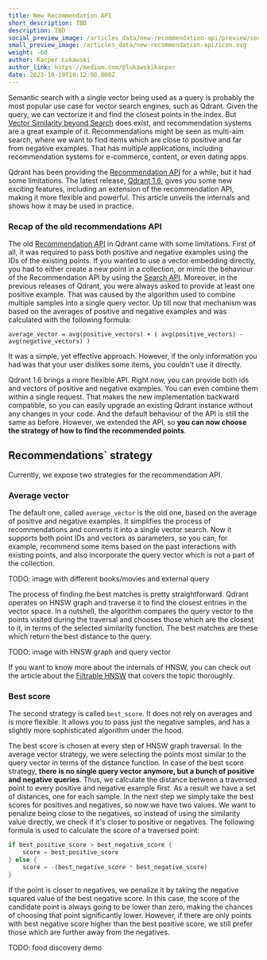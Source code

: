```yaml
---
title: New Recommendation API
short_description: TBD
description: TBD
social_preview_image: /articles_data/new-recommendation-api/preview/social_preview.png
small_preview_image: /articles_data/new-recommendation-api/icon.svg
weight: -60
author: Kacper Łukawski
author_link: https://medium.com/@lukawskikacper
date: 2023-10-10T10:12:00.000Z
---
```


Semantic search with a single vector being used as a query is probably the most popular use case for vector 
search engines, such as Qdrant. Given the query, we can vectorize it and find the closest points in the index. 
But [Vector Similarity beyond Search](/articles/vector-similarity-beyond-search/) does exist, and recommendation 
systems are a great example of it. Recommendations might be seen as multi-aim search, where we want to find 
items which are close to positive and far from negative examples. That has multiple applications, including
recommendation systems for e-commerce, content, or even dating apps.

Qdrant has been providing the [Recommendation API](https://qdrant.tech/documentation/concepts/search/#recommendation-api) 
for a while, but it had some limitations. The latest release, [Qdrant 1.6](https://github.com/qdrant/qdrant/releases/tag/v1.6.0), 
gives you some new exciting features, including an extension of the recommendation API, making it more flexible
and powerful. This article unveils the internals and shows how it may be used in practice.

### Recap of the old recommendations API

The old [Recommendation API](https://qdrant.tech/documentation/concepts/search/#recommendation-api) in Qdrant came with
some limitations. First of all, it was required to pass both positive and negative examples using the IDs of the
existing points. If you wanted to use a vector embedding directly, you had to either create a new point in a collection,
or mimic the behaviour of the Recommendation API by using the [Search API](https://qdrant.tech/documentation/concepts/search/#search-api).
Moreover, in the previous releases of Qdrant, you were always asked to provide at least one positive example. That was caused 
by the algorithm used to combine multiple samples into a single query vector. Up till now that mechanism was based on the 
averages of positive and negative examples and was calculated with the following formula:

```
average_vector = avg(positive_vectors) + ( avg(positive_vectors) - avg(negative_vectors) )
```

It was a simple, yet effective approach. However, if the only information you had was that your user dislikes some items,
you couldn't use it directly.

Qdrant 1.6 brings a more flexible API. Right now, you can provide both ids and vectors of positive and negative
examples. You can even combine them within a single request. That makes the new implementation backward compatible,
so you can easily upgrade an existing Qdrant instance without any changes in your code. And the default behaviour
of the API is still the same as before. However, we extended the API, so **you can now choose the strategy of how
to find the recommended points**.

## Recommendations` strategy

Currently, we expose two strategies for the recommendation API. 

### Average vector

The default one, called `average_vector` is the old one, based on the average of positive and negative examples. 
It simplifies the process of recommendations and converts it into a single vector search. Now it supports both 
point IDs and vectors as parameters, so you can, for example, recommend some items based on the past interactions 
with existing points, and also incorporate the query vector which is not a part of the collection. 

TODO: image with different books/movies and external query

The process of finding the best matches is pretty straightforward. Qdrant operates on HNSW graph and traverse it 
to find the closest entries in the vector space. In a nutshell, the algorithm compares the query vector to the points 
visited during the traversal and chooses those which are the closest to it, in terms of the selected similarity function. 
The best matches are these which return the best distance to the query.

TODO: image with HNSW graph and query vector

If you want to know more about the internals of HNSW, you can check out the article about the 
[Filtrable HNSW](https://qdrant.tech/articles/filtrable-hnsw/) that covers the topic thoroughly. 

### Best score

The second strategy is called `best_score`. It does not rely on averages and is more flexible. It allows you to
pass just the negative samples, and has a slightly more sophisticated algorithm under the hood. 

The best score is chosen at every step of HNSW graph traversal. In the average vector strategy, we were selecting 
the points most similar to the query vector in terms of the distance function. In case of the best score strategy, 
**there is no single query vector anymore, but a bunch of positive and negative queries**. Thus, we calculate the distance 
between a traversed point to every positive and negative example first. As a result we have a set of distances, one for 
each sample. In the next step we simply take the best scores for positives and negatives, so now we have two values. 
We want to penalize being close to the negatives, so instead of using the similarity value directly, we check if it's 
closer to positive or negatives. The following formula is used to calculate the score of a traversed point:

```rust
if best_positive_score > best_negative_score {
    score = best_positive_score
} else {
    score = -(best_negative_score * best_negative_score)
}
```

If the point is closer to negatives, we penalize it by taking the negative squared value of the best negative score.
In this case, the score of the candidate point is always going to be lower than zero, making the chances of choosing
that point significantly lower. However, if there are only points with best negative score higher than the best 
positive score, we still prefer those which are further away from the negatives.

TODO: food discovery demo